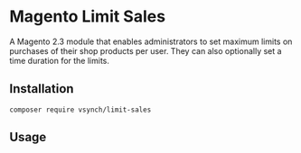 # Magento Limit Sales
A Magento 2.3 module that enables administrators to set maximum limits on purchases of their shop products per user. They can also optionally set a time duration for the limits.

## Installation
```
composer require vsynch/limit-sales
```

## Usage

